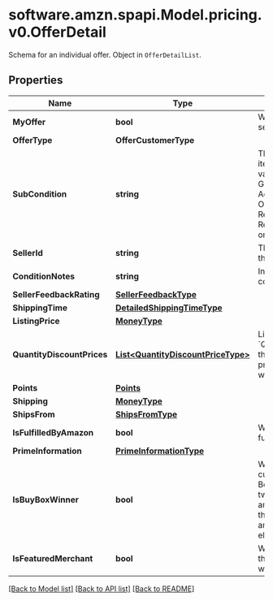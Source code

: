 # software.amzn.spapi.Model.pricing.v0.OfferDetail
Schema for an individual offer. Object in `OfferDetailList`.

## Properties

Name | Type | Description | Notes
------------ | ------------- | ------------- | -------------
**MyOffer** | **bool** | When true, this is the seller&#39;s offer. | [optional] 
**OfferType** | **OfferCustomerType** |  | [optional] 
**SubCondition** | **string** | The subcondition of the item. Subcondition values: New, Mint, Very Good, Good, Acceptable, Poor, Club, OEM, Warranty, Refurbished Warranty, Refurbished, Open Box, or Other. | 
**SellerId** | **string** | The seller identifier for the offer. | [optional] 
**ConditionNotes** | **string** | Information about the condition of the item. | [optional] 
**SellerFeedbackRating** | [**SellerFeedbackType**](SellerFeedbackType.md) |  | [optional] 
**ShippingTime** | [**DetailedShippingTimeType**](DetailedShippingTimeType.md) |  | 
**ListingPrice** | [**MoneyType**](MoneyType.md) |  | 
**QuantityDiscountPrices** | [**List&lt;QuantityDiscountPriceType&gt;**](QuantityDiscountPriceType.md) | List of &#x60;QuantityDiscountPrice&#x60; that contains item&#39;s pricing information when buy in bulk. | [optional] 
**Points** | [**Points**](Points.md) |  | [optional] 
**Shipping** | [**MoneyType**](MoneyType.md) |  | 
**ShipsFrom** | [**ShipsFromType**](ShipsFromType.md) |  | [optional] 
**IsFulfilledByAmazon** | **bool** | When true, the offer is fulfilled by Amazon. | 
**PrimeInformation** | [**PrimeInformationType**](PrimeInformationType.md) |  | [optional] 
**IsBuyBoxWinner** | **bool** | When true, the offer is currently in the Buy Box. There can be up to two Buy Box winners at any time per ASIN, one that is eligible for Prime and one that is not eligible for Prime. | [optional] 
**IsFeaturedMerchant** | **bool** | When true, the seller of the item is eligible to win the Buy Box. | [optional] 

[[Back to Model list]](../README.md#documentation-for-models) [[Back to API list]](../README.md#documentation-for-api-endpoints) [[Back to README]](../README.md)

